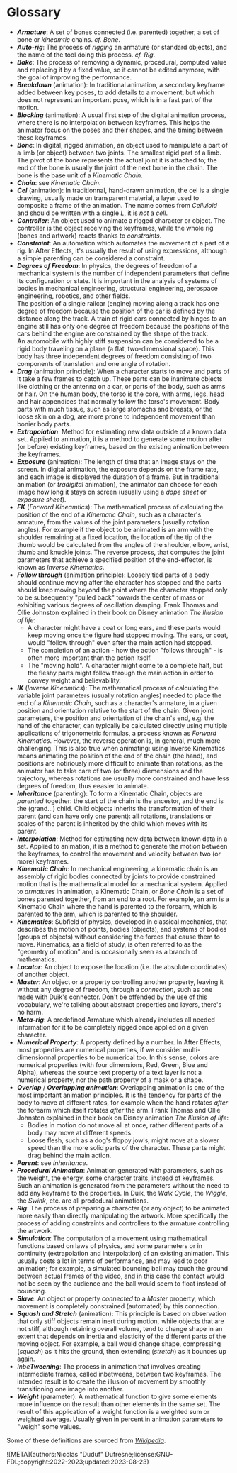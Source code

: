 # Glossary

- ***Armature***: A set of bones connected (i.e. parented) together, a set of bone or *kineamtic* chains. *cf. Bone*.
- ***Auto-rig***: The process of *rigging* an armature (or standard objects), and the name of the tool doing this process. *cf. Rig*.
- ***Bake***: The process of removing a dynamic, procedural, computed value and replacing it by a fixed value, so it cannot be edited anymore, with the goal of improving the performance.
- ***Breakdown*** (animation): In traditional animation, a secondary keyframe added between key poses, to add details to a movement, but which does not represent an important pose, which is in a fast part of the motion.
- ***Blocking*** (animation): A usual first step of the digital animation process, where there is no interpolation between keyframes. This helps the animator focus on the poses and their shapes, and the timing between these keyframes.
- ***Bone***: In digital, rigged animation, an object used to manipulate a part of a limb (or object) between two joints. The smallest rigid part of a limb. The pivot of the bone represents the actual joint it is attached to; the end of the bone is usually the joint of the next bone in the chain. The bone is the base unit of a *Kinematic Chain*.
- ***Chain***: see *Kinematic Chain*.
- ***Cel*** (animation): In traditionnal, hand-drawn animation, the cel is a single drawing, usually made on transparent material, a layer used to composite a frame of the animation. The name comes from *Celluloid* and should be written with a single *L*, it is *not* a *cell*.
- ***Controller***: An object used to animate a rigged character or object. The controller is the object receiving the keyframes, while the whole rig (bones and artwork) reacts thanks to *constraints*.
- ***Constraint***: An automation which automates the movement of a part of a rig. In After Effects, it's usually the result of using expressions, although a simple parenting can be considered a constraint.
- ***Degrees of Freedom***: In physics, the degrees of freedom of a mechanical system is the number of independent parameters that define its configuration or state. It is important in the analysis of systems of bodies in mechanical engineering, structural engineering, aerospace engineering, robotics, and other fields.  
    The position of a single railcar (engine) moving along a track has one degree of freedom because the position of the car is defined by the distance along the track. A train of rigid cars connected by hinges to an engine still has only one degree of freedom because the positions of the cars behind the engine are constrained by the shape of the track.  
    An automobile with highly stiff suspension can be considered to be a rigid body traveling on a plane (a flat, two-dimensional space). This body has three independent degrees of freedom consisting of two components of translation and one angle of rotation.
- ***Drag*** (animation principle): When a character starts to move and parts of it take a few frames to catch up. These parts can be inanimate objects like clothing or the antenna on a car, or parts of the body, such as arms or hair. On the human body, the torso is the core, with arms, legs, head and hair appendices that normally follow the torso's movement. Body parts with much tissue, such as large stomachs and breasts, or the loose skin on a dog, are more prone to independent movement than bonier body parts.
- ***Extrapolation***: Method for estimating new data outside of a known data set. Applied to animation, it is a method to generate some motion after (or before) existing keyframes, based on the existing animation between the keyframes.
- ***Exposure*** (animation): The length of time that an image stays on the screen. In digital animation, the exposure depends on the frame rate, and each image is displayed the duration of a frame. But in traditional animation (or *tradigital* animation), the animator can choose for each image how long it stays on screen (usually using a *dope sheet* or *exposure sheet*).
- ***FK*** (*Forward Kineamtics*): The mathematical process of calculating the position of the end of a *Kinematic Chain*, such as a character's armature, from the values of the joint parameters (usually rotation angles). For example if the object to be animated is an arm with the shoulder remaining at a fixed location, the location of the tip of the thumb would be calculated from the angles of the shoulder, elbow, wrist, thumb and knuckle joints. The reverse process, that computes the joint parameters that achieve a specified position of the end-effector, is known as *Inverse Kinematics*. 
- ***Follow through*** (animation principle): Loosely tied parts of a body should continue moving after the character has stopped and the parts should keep moving beyond the point where the character stopped only to be subsequently "pulled back" towards the center of mass or exhibiting various degrees of oscillation damping. Frank Thomas and Ollie Johnston explained in their book on Disney animation *The Illusion of life*:   
    - A character might have a coat or long ears, and these parts would keep moving once the figure had stopped moving. The ears, or coat, would "follow through" even after the main action had stopped.
    - The completion of an action - how the action "follows through" - is often more important than the action itself.
    -  The "moving hold". A character might come to a complete halt, but the fleshy parts might follow through the main action in order to convey weight and believability.
- ***IK*** (*Inverse Kineamtics*): The mathematical process of calculating the variable joint parameters (usually rotation angles) needed to place the end of a *Kinematic Chain*, such as a character's armature, in a given position and orientation relative to the start of the chain. Given joint parameters, the position and orientation of the chain's end, e.g. the hand of the character, can typically be calculated directly using multiple applications of trigonometric formulas, a process known as *Forward Kinematics*. However, the reverse operation is, in general, much more challenging. This is also true when animating: using Inverse Kinematics means animating the position of the end of the chain (the hand), and positions are notiriously more difficult to animate than rotations, as the animator has to take care of two (or three) diemensions and the trajectory, whereas rotations are usually more constrained and have less degrees of freedom, thus eeasier to animate.
- ***Inheritance*** (parenting): To form a Kinematic Chain, objects are *parented* together: the start of the chain is the ancestor, and the end is the (grand...) child. Child objects inherits the transformation of their parent (and can have only one parent): all rotations, translations or scales of the parent is inherited by the child which moves with its parent.
- ***Interpolation***: Method for estimating new data between known data in a set. Applied to animation, it is a method to generate the motion between the keyframes, to control the movement and velocity between two (or more) keyframes.
- ***Kinematic Chain***: In mechanical engineering, a kinematic chain is an assembly of rigid bodies connected by joints to provide constrained motion that is the mathematical model for a mechanical system. Applied to *armatures* in animation, a Kinematic Chain, or *Bone Chain* is a set of bones parented together, from an end to a root. For example, an arm is a Kinematic Chain where the hand is parented to the forearm, which is parented to the arm, which is parented to the shoulder.
- ***Kinematics***: Subfield of physics, developed in classical mechanics, that describes the motion of points, bodies (objects), and systems of bodies (groups of objects) without considering the forces that cause them to move. Kinematics, as a field of study, is often referred to as the "geometry of motion" and is occasionally seen as a branch of mathematics.
- ***Locator***: An object to expose the location (i.e. the absolute coordinates) of another object.
- ***Master***: An object or a property controlling another property, leaving it without any degree of freedom, through a *connection*, such as one made with Duik's connector. Don't be offended by the use of this vocabulary, we're talking about abstract properties and layers, there's no harm.
- ***Meta-rig***: A predefined Armature which already includes all needed information for it to be completely rigged once applied on a given character.
- ***Numerical Property***: A property defined by a number. In After Effects, most properties are numerical properties, if we consider multi-dimensionnal properties to be numerical too. In this sense, colors are numerical properties (with four dimensions, Red, Green, Blue and Alpha), whereas the source text property of a text layer is not a numerical property, nor the path property of a mask or a shape.
- ***Overlap*** / ***Overlapping animation***: Overlapping animation is one of the most important animation principles. It is the tendency for parts of the body to move at different rates, for example when the hand rotates *after* the forearm which itself rotates *after* the arm. Frank Thomas and Ollie Johnston explained in their book on Disney animation *The Illusion of life*:   
    - Bodies in motion do not move all at once, rather different parts of a body may move at different speeds.
    - Loose flesh, such as a dog's floppy jowls, might move at a slower speed than the more solid parts of the character. These parts might drag behind the main action.
- ***Parent***: see *Inheritance*.
- ***Procedural Animation***: Animation generated with parameters, such as the weight, the energy, some character traits, instead of keyframes. Such an animation is generated from the parameters without the need to add any keyframe to the properties. In Duik, the *Walk Cycle*, the *Wiggle*, the *Swink*, etc. are all prodedural animations.
- ***Rig***: The process of preparing a character (or any object) to be animated more easily than directly manipulating the artwork. More specifically the process of adding constraints and controllers to the armature controlling the artwork.
- ***Simulation***: The computation of a movement using mathematical functions based on laws of physics, and some parameters or in continuity (extrapolation and interpolation) of an existing animation. This usually costs a lot in terms of performance, and may lead to poor animation; for example, a simulated bouncing ball may touch the ground between actual frames of the video, and in this case the contact would not be seen by the audience and the ball would seem to float instead of bouncing.
- ***Slave***: An object or property *connected* to a *Master* property, which movement is completely constrained (automated) by this connection.
- ***Squash and Stretch*** (animation): This principle is based on observation that only stiff objects remain inert during motion,  while objects that are not stiff, although retaining overall volume, tend to change shape in an extent that depends on inertia and elasticity of the different parts of the moving object. For example, a ball would change shape, compressing (*squash*) as it hits the ground, then extending (*stretch*) as it bounces up again.
- _Inbe**Tweening**_: The process in animation that involves creating intermediate frames, called inbetweens, between two keyframes. The intended result is to create the illusion of movement by smoothly transitioning one image into another. 
- ***Weight*** (parameter): A mathematical function to give some elements more influence on the result than other elements in the same set. The result of this application of a weight function is a weighted sum or weighted average. Usually given in percent in animation parameters to "weigh" some values.

Some of these definitions are sourced from *[Wikipedia](https://wikipedia.org)*.

![META](authors:Nicolas "Duduf" Dufresne;license:GNU-FDL;copyright:2022-2023;updated:2023-08-23)
